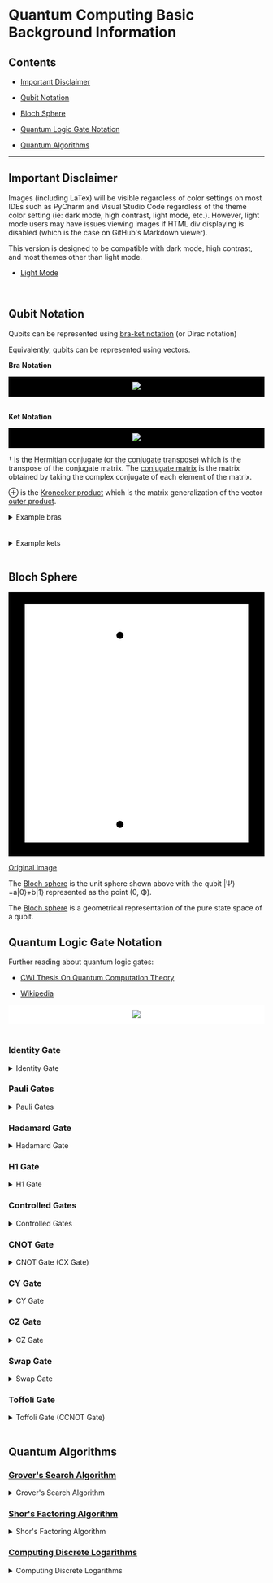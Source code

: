 # Quantum Computing Basic Background Information

## Contents

- [Important Disclaimer](#Important-Disclaimer)

- [Qubit Notation](#Qubit-Notation)

- [Bloch Sphere](#Bloch-Sphere)

- [Quantum Logic Gate Notation](#Quantum-Logic-Gate-Notation)

- [Quantum Algorithms](#Quantum-Algorithms)

***

## Important Disclaimer

Images (including LaTex) will be visible regardless of color settings on most
IDEs such as PyCharm and Visual Studio Code regardless of the theme color
setting (ie: dark mode, high contrast, light mode, etc.). However, light mode
users may have issues viewing images if HTML div displaying is disabled
(which is the case on GitHub's Markdown viewer).

This version is designed to be compatible with dark mode, high contrast, and
most themes other than light mode.

- [Light Mode](LightModeBACKGROUND.md)

<br/>

## Qubit Notation

Qubits can be represented using
[bra-ket notation](https://chem.libretexts.org/Bookshelves/Physical_and_Theoretical_Chemistry_Textbook_Maps/Supplemental_Modules_(Physical_and_Theoretical_Chemistry)/Quantum_Mechanics/03._The_Tools_of_Quantum_Mechanics/Bra-Ket_Notation)
(or Dirac notation)

Equivalently, qubits can be represented using vectors.

**Bra Notation**

<div style="background-color:rgb(0, 0, 0); text-align:center; vertical-align: middle; padding:10px">

<img src="https://render.githubusercontent.com/render/math?math=\color{white}\left\langle%20A\right|=\left(\left|A\right\rangle\right)^\dagger=\begin{pmatrix}A_1%26A_2%26\cdots%26A_n\end{pmatrix}">

</div>

<br />

**Ket Notation**

<div style="background-color:rgb(0, 0, 0); text-align:center; vertical-align: middle; padding:10px">

<img src="https://render.githubusercontent.com/render/math?math=\color{white}\left|A\right\rangle=\left(\left\langle{A}\right|\right)^\dagger=\begin{pmatrix}A_1\\A_2\\%0A\vdots\\A_n\end{pmatrix}">

</div>


† is the
[Hermitian conjugate (or the conjugate transpose)](https://mathworld.wolfram.com/ConjugateTranspose.html)
which is the transpose of the conjugate matrix.  The
[conjugate matrix](https://mathworld.wolfram.com/ConjugateMatrix.html)
is the matrix obtained by taking the complex conjugate of each element of the
matrix.

⊕ is the
[Kronecker product](https://mathworld.wolfram.com/KroneckerProduct.html)
which is the matrix generalization of the vector
[outer product](https://en.wikipedia.org/wiki/Outer_product).

[comment]: <> (Example bras)
<details>
    <summary>Example bras</summary>

<br />

<div style="background-color:rgb(0, 0, 0); text-align:center; vertical-align: middle; padding:10px">

<img src="https://render.githubusercontent.com/render/math?math=\color{white}\newline\left\langle%20A\right|\otimes\left\langle%20B\right|\otimes\left\langle%20C\right|=(\left\langle%20A\right|\otimes\left\langle%20B\right|)\otimes\left\langle%20C\right|=\left\langle%20AB\right|\otimes\left\langle%20C\right|=\left\langle%20ABC\right|\newline\left\langle%20A\right|\otimes\left\langle%20B\right|\otimes\left\langle%20C\right|=\left\langle%20A\right|\otimes(\left\langle%20B\right|\otimes\left\langle%20C\right|)=\left\langle%20A\right|\otimes\left\langle%20BC\right|=\left\langle%20ABC\right|">

</div>

<br />

[comment]: <> (0 bra)

<div style="background-color:rgb(0, 0, 0); text-align:center; vertical-align: middle; padding:10px">

<img src="https://render.githubusercontent.com/render/math?math=\color{white}\left\langle0\right|=\begin{pmatrix}1%260\end{pmatrix}">

</div>

<br />

[comment]: <> (1 bra)
<div style="background-color:rgb(0, 0, 0); text-align:center; vertical-align: middle; padding:10px">

<img src="https://render.githubusercontent.com/render/math?math=\color{white}\left\langle1\right|=\begin{pmatrix}0%261\end{pmatrix}">

</div>

<br />

[comment]: <> (00 bra)
<div style="background-color:rgb(0, 0, 0); text-align:center; vertical-align: middle; padding:10px">

<img src="https://render.githubusercontent.com/render/math?math=\color{white}\left\langle00\right|=\left\langle0\right|\otimes\left\langle0\right|=\begin{pmatrix}1%260\end{pmatrix}\otimes\begin{pmatrix}1%260\end{pmatrix}=\begin{pmatrix}1%260%260%260\end{pmatrix}">

</div>

<br />

[comment]: <> (01 bra)
<div style="background-color:rgb(0, 0, 0); text-align:center; vertical-align: middle; padding:10px">

<img src="https://render.githubusercontent.com/render/math?math=\color{white}\left\langle01\right|=\left\langle0\right|\otimes\left\langle1\right|=\begin{pmatrix}1%260\end{pmatrix}\otimes\begin{pmatrix}0%261\end{pmatrix}=\begin{pmatrix}0%261%260%260\end{pmatrix}">

</div>

<br />

[comment]: <> (10 bra)
<div style="background-color:rgb(0, 0, 0); text-align:center; vertical-align: middle; padding:10px">

<img src="https://render.githubusercontent.com/render/math?math=\color{white}\left\langle10\right|=\left\langle1\right|\otimes\left\langle0\right|=\begin{pmatrix}0%261\end{pmatrix}\otimes\begin{pmatrix}1%260\end{pmatrix}=\begin{pmatrix}0%260%261%260\end{pmatrix}">

</div>

<br />

[comment]: <> (11 bra)
<div style="background-color:rgb(0, 0, 0); text-align:center; vertical-align: middle; padding:10px">

<img src="https://render.githubusercontent.com/render/math?math=\color{white}\left\langle11\right|=\left\langle1\right|\otimes\left\langle1\right|=\begin{pmatrix}0%261\end{pmatrix}\otimes\begin{pmatrix}0%261\end{pmatrix}=\begin{pmatrix}0%260%260%261\end{pmatrix}">

</div>

<br />

[comment]: <> (000 bra)
<div style="background-color:rgb(0, 0, 0); text-align:center; vertical-align: middle; padding:10px">

<img src="https://render.githubusercontent.com/render/math?math=\color{white}\left\langle000\right|=\left\langle0\right|\otimes\left\langle0\right|\otimes\left\langle0\right|=\left\langle00\right|\otimes\left\langle0\right|=\begin{pmatrix}1%260%260%260\end{pmatrix}\otimes\begin{pmatrix}1%260\end{pmatrix}=\begin{pmatrix}1%260%260%260%260%260%260%260\end{pmatrix}">

</div>

<br />

[comment]: <> (001 bra)
<div style="background-color:rgb(0, 0, 0); text-align:center; vertical-align: middle; padding:10px">

<img src="https://render.githubusercontent.com/render/math?math=\color{white}\left\langle001\right|=\left\langle0\right|\otimes\left\langle0\right|\otimes\left\langle1\right|=\left\langle00\right|\otimes\left\langle1\right|=\begin{pmatrix}1%260%260%260\end{pmatrix}\otimes\begin{pmatrix}0%261\end{pmatrix}=\begin{pmatrix}0%261%260%260%260%260%260%260\end{pmatrix}">

</div>

<br />

[comment]: <> (010 bra)
<div style="background-color:rgb(0, 0, 0); text-align:center; vertical-align: middle; padding:10px">

<img src="https://render.githubusercontent.com/render/math?math=\color{white}\left\langle010\right|=\left\langle0\right|\otimes\left\langle1\right|\otimes\left\langle0\right|=\left\langle01\right|\otimes\left\langle0\right|=\begin{pmatrix}0%261%260%260\end{pmatrix}\otimes\begin{pmatrix}1%260\end{pmatrix}=\begin{pmatrix}0%260%261%260%260%260%260%260\end{pmatrix}">

</div>

<br />

[comment]: <> (011 bra)
<div style="background-color:rgb(0, 0, 0); text-align:center; vertical-align: middle; padding:10px">

<img src="https://render.githubusercontent.com/render/math?math=\color{white}\left\langle011\right|=\left|0\right\rangle\otimes\left\langle1\right|\otimes\left\langle1\right|=\left\langle01\right|\otimes\left\langle1\right|=\begin{pmatrix}0%261%260%260\end{pmatrix}\otimes\begin{pmatrix}0%261\end{pmatrix}=\begin{pmatrix}0%260%260%261%260%260%260%260\end{pmatrix}">

</div>

<br />

[comment]: <> (100 bra)
<div style="background-color:rgb(0, 0, 0); text-align:center; vertical-align: middle; padding:10px">

<img src="https://render.githubusercontent.com/render/math?math=\color{white}\left\langle100\right|=\left\langle1\right|\otimes\left\langle0\right|\otimes\left\langle0\right|=\left\langle10\right|\otimes\left\langle0\right|=\begin{pmatrix}0%260%261%260\end{pmatrix}\otimes\begin{pmatrix}1%260\end{pmatrix}=\begin{pmatrix}0%260%260%260%261%260%260%260\end{pmatrix}">

</div>

<br />

[comment]: <> (101 bra)
<div style="background-color:rgb(0, 0, 0); text-align:center; vertical-align: middle; padding:10px">

<img src="https://render.githubusercontent.com/render/math?math=\color{white}\left\langle101\right|=\left\langle1\right|\otimes\left\langle0\right|\otimes\left\langle1\right|=\left\langle10\right|\otimes\left\langle1\right|=\begin{pmatrix}0%260%261%260\end{pmatrix}\otimes\begin{pmatrix}0%261\end{pmatrix}=\begin{pmatrix}0%260%260%260%260%261%260%260\end{pmatrix}">

</div>

<br />

[comment]: <> (110 bra)
<div style="background-color:rgb(0, 0, 0); text-align:center; vertical-align: middle; padding:10px">

<img src="https://render.githubusercontent.com/render/math?math=\color{white}\left\langle110\right|=\left\langle1\right|\otimes\left\langle1\right|\otimes\left\langle0\right|=\left\langle11\right|\otimes\left\langle0\right|=\begin{pmatrix}0%260%260%261\end{pmatrix}\otimes\begin{pmatrix}1%260\end{pmatrix}=\begin{pmatrix}0%260%260%260%260%260%261%260\end{pmatrix}">

</div>

<br />

[comment]: <> (111 bra)
<div style="background-color:rgb(0, 0, 0); text-align:center; vertical-align: middle; padding:10px">

<img src="https://render.githubusercontent.com/render/math?math=\color{white}\left\langle111\right|=\left\langle1\right|\otimes\left\langle1\right|\otimes\left\langle1\right|=\left\langle11\right|\otimes\left\langle1\right|=\begin{pmatrix}0%260%260%261\end{pmatrix}\otimes\begin{pmatrix}0%261\end{pmatrix}=\begin{pmatrix}0%260%260%260%260%260%260%261\end{pmatrix}">

</div>

</details>

<br />

[comment]: <> (Example kets)

<br />

<details>
    <summary>Example kets</summary>

<div style="background-color:rgb(0, 0, 0); text-align:center; vertical-align: middle; padding:10px">

<img src="https://render.githubusercontent.com/render/math?math=\color{white}\newline\left|A\right\rangle\otimes\left|B\right\rangle\otimes\left|C\right\rangle=(\left|A\right\rangle\otimes\left|B\right\rangle)\otimes\left|C\right\rangle=\left|AB\right\rangle\otimes\left|C\right\rangle=\left|ABC\right\rangle\newline\left|A\right\rangle\otimes\left|B\right\rangle\otimes\left|C\right\rangle=\left|A\right\rangle\otimes(\left|B\right\rangle\otimes\left|C\right\rangle)=\left|A\right\rangle\otimes\left|BC\right\rangle=\left|ABC\right\rangle">

</div>

<br />

[comment]: <> (0 ket)
<div style="background-color:rgb(0, 0, 0); text-align:center; vertical-align: middle; padding:10px">

<img src="https://render.githubusercontent.com/render/math?math=\color{white}\left|0\right\rangle=\begin{pmatrix}1\\%0A0\end{pmatrix}">

</div>

<br />

[comment]: <> (1 ket)
<div style="background-color:rgb(0, 0, 0); text-align:center; vertical-align: middle; padding:10px">

<img src="https://render.githubusercontent.com/render/math?math=\color{white}\left|1\right\rangle=\begin{pmatrix}0\\%0A1\end{pmatrix}">

</div>

<br />

[comment]: <> (00 ket)
<div style="background-color:rgb(0, 0, 0); text-align:center; vertical-align: middle; padding:10px">

<img src="https://render.githubusercontent.com/render/math?math=\color{white}\left|00\right\rangle=\left|0\right\rangle\otimes\left|0\right\rangle=\begin{pmatrix}1\\%0A0\end{pmatrix}\otimes\begin{pmatrix}1\\%0A0\end{pmatrix}=\begin{pmatrix}1\\%0A0\\%0A0\\%0A0\end{pmatrix}">

</div>

<br />

[comment]: <> (01 ket)
<div style="background-color:rgb(0, 0, 0); text-align:center; vertical-align: middle; padding:10px">

<img src="https://render.githubusercontent.com/render/math?math=\color{white}\left|01\right\rangle=\left|0\right\rangle\otimes\left|1\right\rangle=\begin{pmatrix}1\\%0A0\end{pmatrix}\otimes\begin{pmatrix}0\\%0A1\end{pmatrix}=\begin{pmatrix}0\\%0A1\\%0A0\\%0A0\end{pmatrix}">

</div>

<br />

[comment]: <> (10 ket)
<div style="background-color:rgb(0, 0, 0); text-align:center; vertical-align: middle; padding:10px">

<img src="https://render.githubusercontent.com/render/math?math=\color{white}\left|10\right\rangle=\left|1\right\rangle\otimes\left|0\right\rangle=\begin{pmatrix}0\\%0A1\end{pmatrix}\otimes\begin{pmatrix}1\\%0A0\end{pmatrix}=\begin{pmatrix}0\\%0A0\\%0A1\\%0A0\end{pmatrix}">

</div>

<br />

[comment]: <> (11 ket)
<div style="background-color:rgb(0, 0, 0); text-align:center; vertical-align: middle; padding:10px">

<img src="https://render.githubusercontent.com/render/math?math=\color{white}\left|11\right\rangle=\left|1\right\rangle\otimes\left|1\right\rangle=\begin{pmatrix}0\\%0A1\end{pmatrix}\otimes\begin{pmatrix}0\\%0A1\end{pmatrix}=\begin{pmatrix}0\\%0A0\\%0A0\\%0A1\end{pmatrix}">

</div>

<br />

[comment]: <> (000 ket)
<div style="background-color:rgb(0, 0, 0); text-align:center; vertical-align: middle; padding:10px">

<img src="https://render.githubusercontent.com/render/math?math=\color{white}\left|000\right\rangle=\left|0\right\rangle\otimes\left|0\right\rangle\otimes\left|0\right\rangle=\left|00\right\rangle\otimes\left|0\right\rangle=\begin{pmatrix}1\\%0A0\\%0A0\\%0A0\end{pmatrix}\otimes\begin{pmatrix}1\\%0A0\end{pmatrix}=\begin{pmatrix}1\\%0A0\\%0A0\\%0A0\\%0A0\\%0A0\\%0A0\\%0A0\end{pmatrix}">

</div>

<br />

[comment]: <> (001 ket)
<div style="background-color:rgb(0, 0, 0); text-align:center; vertical-align: middle; padding:10px">

<img src="https://render.githubusercontent.com/render/math?math=\color{white}\left|001\right\rangle=\left|0\right\rangle\otimes\left|0\right\rangle\otimes\left|1\right\rangle=\left|00\right\rangle\otimes\left|1\right\rangle=\begin{pmatrix}1\\%0A0\\%0A0\\%0A0\end{pmatrix}\otimes\begin{pmatrix}0\\%0A1\end{pmatrix}=\begin{pmatrix}0\\%0A1\\%0A0\\%0A0\\%0A0\\%0A0\\%0A0\\%0A0\end{pmatrix}">

</div>

<br />

[comment]: <> (010 ket)
<div style="background-color:rgb(0, 0, 0); text-align:center; vertical-align: middle; padding:10px">

<img src="https://render.githubusercontent.com/render/math?math=\color{white}\left|010\right\rangle=\left|0\right\rangle\otimes\left|1\right\rangle\otimes\left|0\right\rangle=\left|01\right\rangle\otimes\left|0\right\rangle=\begin{pmatrix}0\\%0A1\\%0A0\\%0A0\end{pmatrix}\otimes\begin{pmatrix}1\\%0A0\end{pmatrix}=\begin{pmatrix}0\\%0A0\\%0A1\\%0A0\\%0A0\\%0A0\\%0A0\\%0A0\end{pmatrix}">

</div>

<br />

[comment]: <> (011 ket)
<div style="background-color:rgb(0, 0, 0); text-align:center; vertical-align: middle; padding:10px">

<img src="https://render.githubusercontent.com/render/math?math=\color{white}\left|011\right\rangle=\left|0\right\rangle\otimes\left|1\right\rangle\otimes\left|1\right\rangle=\left|01\right\rangle\otimes\left|1\right\rangle=\begin{pmatrix}0\\%0A1\\%0A0\\%0A0\end{pmatrix}\otimes\begin{pmatrix}0\\%0A1\end{pmatrix}=\begin{pmatrix}0\\%0A0\\%0A0\\%0A1\\%0A0\\%0A0\\%0A0\\%0A0\end{pmatrix}">

</div>

<br />

[comment]: <> (100 ket)
<div style="background-color:rgb(0, 0, 0); text-align:center; vertical-align: middle; padding:10px">

<img src="https://render.githubusercontent.com/render/math?math=\color{white}\left|100\right\rangle=\left|1\right\rangle\otimes\left|0\right\rangle\otimes\left|0\right\rangle=\left|10\right\rangle\otimes\left|0\right\rangle=\begin{pmatrix}0\\%0A0\\%0A1\\%0A0\end{pmatrix}\otimes\begin{pmatrix}1\\%0A0\end{pmatrix}=\begin{pmatrix}0\\%0A0\\%0A0\\%0A0\\%0A1\\%0A0\\%0A0\\%0A0\end{pmatrix}">

</div>

<br />

[comment]: <> (101 ket)
<div style="background-color:rgb(0, 0, 0); text-align:center; vertical-align: middle; padding:10px">

<img src="https://render.githubusercontent.com/render/math?math=\color{white}\left|101\right\rangle=\left|1\right\rangle\otimes\left|0\right\rangle\otimes\left|1\right\rangle=\left|10\right\rangle\otimes\left|1\right\rangle=\begin{pmatrix}0\\%0A0\\%0A1\\%0A0\end{pmatrix}\otimes\begin{pmatrix}0\\%0A1\end{pmatrix}=\begin{pmatrix}0\\%0A0\\%0A0\\%0A0\\%0A0\\%0A1\\%0A0\\%0A0\end{pmatrix}">

</div>

<br />

[comment]: <> (110 ket)
<div style="background-color:rgb(0, 0, 0); text-align:center; vertical-align: middle; padding:10px">

<img src="https://render.githubusercontent.com/render/math?math=\color{white}\left|110\right\rangle=\left|1\right\rangle\otimes\left|1\right\rangle\otimes\left|0\right\rangle=\left|11\right\rangle\otimes\left|0\right\rangle=\begin{pmatrix}0\\%0A0\\%0A0\\%0A1\end{pmatrix}\otimes\begin{pmatrix}1\\%0A0\end{pmatrix}=\begin{pmatrix}0\\%0A0\\%0A0\\%0A0\\%0A0\\%0A0\\%0A1\\%0A0\end{pmatrix}">

</div>

[comment]: <> (111 ket)
<div style="background-color:rgb(0, 0, 0); text-align:center; vertical-align: middle; padding:10px">

<img src="https://render.githubusercontent.com/render/math?math=\color{white}\left|111\right\rangle=\left|1\right\rangle\otimes\left|1\right\rangle\otimes\left|1\right\rangle=\left|11\right\rangle\otimes\left|1\right\rangle=\begin{pmatrix}0\\%0A0\\%0A0\\%0A1\end{pmatrix}\otimes\begin{pmatrix}0\\%0A1\end{pmatrix}=\begin{pmatrix}0\\%0A0\\%0A0\\%0A0\\%0A0\\%0A0\\%0A0\\%0A1\end{pmatrix}">

</div>

</details>

<br />

## Bloch Sphere

<div style="background-color:rgb(0, 0, 0); text-align:center; vertical-align: middle; padding:10px">

![BlochSphereWhite](Images/BlochSphereWhite.png)

</div>

[Original image](https://upload.wikimedia.org/wikipedia/commons/6/6b/Bloch_sphere.svg)

The [Bloch sphere](https://mathworld.wolfram.com/BlochSphere.html)
is the unit sphere shown above with the qubit |Ψ⟩=a|0⟩+b|1⟩ represented as the
point (0, Φ).

The [Bloch sphere](https://en.wikipedia.org/wiki/Bloch_sphere)
is a geometrical representation of the pure state space of a qubit.

## Quantum Logic Gate Notation

Further reading about quantum logic gates:

- [CWI Thesis On Quantum Computation Theory](https://www.illc.uva.nl/Research/Publications/Dissertations/DS-2002-04.text.pdf)

- [Wikipedia](https://en.wikipedia.org/wiki/Quantum_logic_gate)

<div style="background-color:rgb(256, 256, 256); text-align:center; vertical-align: middle; padding:10px">
<img src="https://upload.wikimedia.org/wikipedia/commons/e/e0/Quantum_Logic_Gates.png">
</div>

<br/>

### Identity Gate

<details>
    <summary>Identity Gate</summary>

The identity gate is a gate that leaves the quantum state unchanged.

The identity gate can be represented in matrix form as the
[identity matrix](https://mathworld.wolfram.com/IdentityMatrix.html).

</details>

### Pauli Gates

<details>
    <summary>Pauli Gates</summary>

The [Pauli gates (X, Y, Z)](https://en.wikipedia.org/wiki/Quantum_logic_gate#Pauli_gates_(X,Y,Z))
are the three Pauli matrices and act on a single qubit.

The Pauli X, Y, and Z equate, respectively, to a rotation around the
x, y, and z axes of the
[Bloch sphere](#Bloch-Sphere)
by π radians.

#### Pauli-X Gate

<details>
    <summary>Pauli-X Gate</summary>

The
[Pauli-X gate](https://www.quantum-inspire.com/kbase/pauli-x/)
is a single-qubit rotation through π radians around the x-axis of the
[Bloch sphere](#Bloch-Sphere).

The
[Pauli-X gate](https://en.wikipedia.org/wiki/Quantum_logic_gate#Pauli_gates_(X,Y,Z))
(sometimes called a bit-flip) is equivalent to the
[NOT gate](https://en.wikipedia.org/wiki/Inverter_(logic_gate))
for classical computers with respect to the standard basis |0⟩, |1⟩.

</details>

#### Pauli-Y Gate

<details>
    <summary>Pauli-Y Gate</summary>

The
[Pauli-Y gate](https://www.quantum-inspire.com/kbase/pauli-y/)
is a single-qubit rotation through π radians around the y-axis of the
[Bloch sphere](#Bloch-Sphere).

The
[Pauli-Y gate](https://en.wikipedia.org/wiki/Quantum_logic_gate#Pauli_gates_(X,Y,Z))
maps |0⟩ to i|1⟩ and |1⟩ to -i|0⟩.

</details>

#### Pauli-Z Gate

<details>
    <summary>Pauli-Z Gate</summary>

The
[Pauli-Z gate](https://www.quantum-inspire.com/kbase/pauli-z/)
is a single-qubit rotation through π radians around the z-axis of the
[Bloch sphere](#Bloch-Sphere).

The
[Pauli-Z gate](https://en.wikipedia.org/wiki/Quantum_logic_gate#Pauli_gates_(X,Y,Z))
(sometimes called the phase-flip) maps |0⟩ to |0⟩ and |1⟩ to -|1⟩.

</details>

</details>

### Hadamard Gate

<details>
    <summary>Hadamard Gate</summary>

The Hadamard gate represents a rotation of π about the axis

<div style="background-color:rgb(0, 0, 0); text-align:center; vertical-align: middle; padding:10px">

<img src="https://render.githubusercontent.com/render/math?math=\color{white}\frac{\hat{x}%20%2B\hat{z}}{\sqrt{2}}">

</div>

at the
[Bloch sphere](#bloch-sphere).

The [Hadamard gate](https://en.wikipedia.org/wiki/Quantum_logic_gate#Hadamard_gate)
maps the basis states (ie: creates a superposition if given a basis state):

<div style="background-color:rgb(0, 0, 0); text-align:center; vertical-align: middle; padding:10px">

<img src="https://render.githubusercontent.com/render/math?math=\color{white}\left|0\right\rangle\longmapsto\frac{\left|0\right\rangle%20%2B\left|1\right\rangle}{\sqrt{2}}">

</div>

<div style="background-color:rgb(0, 0, 0); text-align:center; vertical-align: middle; padding:10px">

<img src="https://render.githubusercontent.com/render/math?math=\color{white}\left|1\right\rangle\longmapsto\frac{\left|0\right\rangle-\left|1\right\rangle}{\sqrt{2}}">

</div>

</details>

### H1 Gate

<details>
    <summary>H1 Gate</summary>

The H1 gate is the
[Hadamard transformation](#hadamard-gate)
for a single qubit (or the Hermitian).

</details>

### Controlled Gates

<details>
    <summary>Controlled Gates</summary>

[Controlled gates](https://en.wikipedia.org/wiki/Quantum_logic_gate#Controlled_gates)
use control qubits and target qubits.

Control qubits act as a control for an operation applied to the target qubits.

Controlled gates usually start **C-** such as the two-qubit the
[controlled NOT gate](#cnot-gate) which is also known as the
[CNOT gate](#cnot-gate).

Controlled gates can be extended to more than two qubits by having more control
qubits as well as by having more target qubits.

For example, the three-qubit
[Toffoli gate (or the CCNOT gate)](#toffoli-gate)
has two control qubits and one target qubit.

</details>

### CNOT Gate

<details>
    <summary>CNOT Gate (CX Gate)</summary>

The CNOT gate is a
[controlled gate](#controlled-gates).

The
[CNOT gate (or CX gate)](https://www.quantum-inspire.com/kbase/cnot/)
is a two-qubit operation with the first qubit referred to as the control qubit
and the second qubit referred to as the target qubit. The CNOT gate performs a
[Pauli-X gate](#pauli-x-gate)
on the target qubit when the control qubit is in state |1⟩.

The
[CNOT gate (or controlled Pauli-X gate)](https://en.wikipedia.org/wiki/Quantum_logic_gate#Controlled_gates)
maps the basis states |a, b⟩ ⟼ |a, a ⊕ b⟩, where ⊕ is XOR.

</details>

### CY Gate

<details>
    <summary>CY Gate</summary>

The CY gate is a
[controlled gate](#controlled-gates).

The CY gate (or controlled Pauli-Y gate) is a two-qubit operation with the
first qubit referred to as the control qubit and the second qubit referred to
as the target qubit. The CY gate performs a
[Pauli-Y gate](#pauli-y-gate)
on the target qubit when the control qubit is in state |1⟩.

</details>

### CZ Gate

<details>
    <summary>CZ Gate</summary>

The CZ gate is a
[controlled gate](#controlled-gates).

The CZ gate (or controlled Pauli-Z gate) is a two-qubit operation with the
first qubit referred to as the control qubit  and the second qubit referred to
as the target qubit. The CZ gate performs a
[Pauli-Z gate](#pauli-z-gate)
on the target qubit when the control qubit is in state |1⟩.

</details>

### Swap Gate

<details>
    <summary>Swap Gate</summary>

The [swap gate](https://www.quantum-inspire.com/kbase/swap/) swaps two qubits with respect to the basis |00⟩, |01⟩, |10⟩, |11⟩

The swap gate addresses the following problem:

Given two integers **a** and **b**, swap their values without using temporary variables.

Using Python, this can be accomplished with the following code
(where ^ is the XOR operator in Python):

```
a ^= b
b ^= a
a ^= b
```

Feel free to try the above Python code for yourself on
[replit](https://replit.com/@AlexLim-Pro/IntegerSwap#main.py).

</details>

### Toffoli Gate

<details>
    <summary>Toffoli Gate (CCNOT Gate)</summary>

The Toffoli gate is a
[controlled gate](#controlled-gates).

The
[Toffoli gate (or the CCNOT gate) (or the CCX gate)](https://www.quantum-inspire.com/kbase/toffoli/)
is a three-qubit operation with the first two qubits referred to as the control
qubits and the third qubit referred to as the target qubit. The Toffoli gate
performs a [Pauli-X gate](#pauli-x-gate) if and only if both control qubits
are in state |1⟩.

</details>

<br/>

## Quantum Algorithms

### [Grover's Search Algorithm](CompletedExamples/GroverSearchAlgorithm.py)

<details>
    <summary>Grover's Search Algorithm</summary>

In order to search through a list where nothing is known about the ordering
of the list, a classical computer cannot find an element of the list in less
than *O(N)* evaluations because in the worst case, a classical computer would
need to go through the entire list in order to find said element.

On the other hand,
[Grover's search algorithm](https://quantum-computing.ibm.com/composer/docs/iqx/guide/grovers-algorithm)
only needs to evaluate the
function *O(√(N))* times.

Much like brute force guess and check programs, Grover's search algorithm can
be used to guess and check in order to more quickly finds solutions than
pure brute force. For example, this can be used to solve Sudoku boards.

</details>

### [Shor's Factoring Algorithm](CompletedExamples/ShorFactoringAlgorithm.py)

<details>
    <summary>Shor's Factoring Algorithm</summary>

Shor's factoring algorithm finds the factors of a composite number in
polynomial time <em>O(</em>log<em>(N)</em>. For reference, using the classical Dixon's
factoring method, the optimal time complexity is

<div style="background-color:rgb(0, 0, 0); text-align:center; vertical-align: middle; padding:10px">

<img src="https://render.githubusercontent.com/render/math?math=\color{white}O\left(\exp\left(2\sqrt{2}\sqrt{\log(N)\log(\log(N))}\right)\right)">

</div>

Shor's factoring algorithm can be used to break
[RSA encryption](https://en.wikipedia.org/wiki/RSA_(cryptosystem)).

In short, in order to factor a number **N**, after guessing a number **g**
that shares factors with **N**, Shor's factoring algorithm finds the period
**p** of the cyclic group

<div style="background-color:rgb(0, 0, 0); text-align:center; vertical-align: middle; padding:10px">

<img src="https://render.githubusercontent.com/render/math?math=\color{white}p=g^{2^{x}}\mod%20N">

</div>

and uses **p** to find a better guess **q** that is more likely to share factors
with **N**.

<div style="background-color:rgb(0, 0, 0); text-align:center; vertical-align: middle; padding:10px">

<img src="https://render.githubusercontent.com/render/math?math=\color{white}q=g^{\frac{p}{2}}\pm1">

</div>

Further reading about Shor's factoring algorithm:

- [Chemistry LibreTexts](https://chem.libretexts.org/Bookshelves/Physical_and_Theoretical_Chemistry_Textbook_Maps/Supplemental_Modules_(Physical_and_Theoretical_Chemistry)/Quantum_Tutorials_(Rioux)/Quantum_Teleportation/381%3A_Factoring_Using_Shor's_Quantum_Algorithm)

- [minutephysics](https://www.youtube.com/watch?v=lvTqbM5Dq4Q)

- [Qiskit Lectures](https://www.youtube.com/watch?v=mAHC1dWKNYE)

- [Wikipedia](https://en.wikipedia.org/wiki/Shor%27s_algorithm)

</details>

### [Computing Discrete Logarithms](CompletedExamples/ComputingDiscreteLogarithms.py)

<details>
    <summary>Computing Discrete Logarithms</summary>

The Discrete Logarithm Problem:

<div style="color:white; background-color:rgb(0, 0, 0); text-align:left; vertical-align: middle; padding:10px">
Let <b>g</b> be a generator of the group <b>G</b> of order <b>n</b>.
<br/>
Let <b>c</b> be the cipher.
<br/>
Let <b>p</b> be the prime modulus.
<br/>
Given
<img src="https://render.githubusercontent.com/render/math?math=\color{white}c=g^k\mod{p}\in%20G">
.
<br/>
Find the value of <b>k</b>
</div>

The specific implementation used in BitOQSim is the
[Pohlig-Hellman algorithm](https://ee.stanford.edu/~hellman/publications/28.pdf)
where
[Shor's factoring algorithm](#[Shor's Factoring Algorithm](CompletedExamples/ShorFactoringAlgorithm.py))
is used to find the prime factorization of the order of the group **G**.

The Pohlig-Hellman algorithm uses the prime factorization of the order of the
group **G** to split the discrete logarithm problem into smaller subgroups
which can then be solved with
[Chinese remainder theorem](https://mathworld.wolfram.com/ChineseRemainderTheorem.html).

Further reading about discrete logarithms:

- [Estimating Gauss Sums and Calculating Discrete Logarithms](https://sites.cs.ucsb.edu/~vandam/gausssumdlog.pdf)

- [Khan Academy](https://www.khanacademy.org/computing/computer-science/cryptography/modern-crypt/v/discrete-logarithm-problem)

- [Wikipedia](https://en.wikipedia.org/wiki/Pohlig%E2%80%93Hellman_algorithm)

</details>

<br/>
